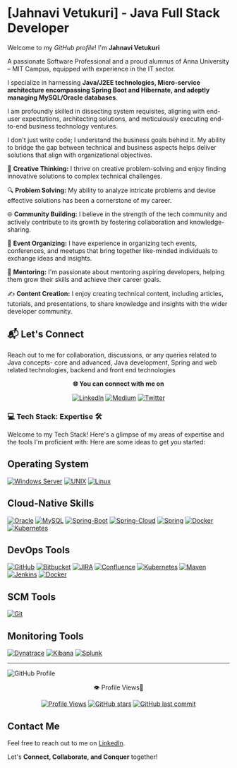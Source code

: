 # [Jahnavi Vetukuri] - Java Full Stack Developer


Welcome to my *GitHub profile*! I'm **Jahnavi Vetukuri**

A passionate Software Professional and a proud alumnus of Anna University – MIT Campus, equipped with experience in the IT sector. 

I specialize in harnessing **Java/J2EE technologies, Micro-service architecture encompassing Spring Boot and Hibernate, and adeptly managing MySQL/Oracle databases**. 

I am profoundly skilled in dissecting system requisites, aligning with end-user expectations, architecting solutions, and meticulously executing end-to-end business technology ventures.

I don't just write code; I understand the business goals behind it. My ability to bridge the gap between technical and business aspects helps deliver solutions that align with organizational objectives.

🚀 **Creative Thinking:** I thrive on creative problem-solving and enjoy finding innovative solutions to complex technical challenges.

🔍 **Problem Solving:** My ability to analyze intricate problems and devise effective solutions has been a cornerstone of my career.

🌐 **Community Building:** I believe in the strength of the tech community and actively contribute to its growth by fostering collaboration and knowledge-sharing.

🎉 **Event Organizing:** I have experience in organizing tech events, conferences, and meetups that bring together like-minded individuals to exchange ideas and insights.

🤝 **Mentoring:** I'm passionate about mentoring aspiring developers, helping them grow their skills and achieve their career goals.

✍️ **Content Creation:** I enjoy creating technical content, including articles, tutorials, and presentations, to share knowledge and insights with the wider developer community.

## 📬 Let's Connect

Reach out to me for collaboration, discussions, or any queries related to Java concepts- core and advanced, Java development, Spring and web related technologies, backend and front end technologies

<div align="center">
<p><strong>🌐 You can connect with me on</strong></p>

[![LinkedIn](https://img.shields.io/badge/LinkedIn-%230077B5.svg?logo=linkedin&logoColor=white)](https://linkedin.com/in/jahnavivetukuri)
[![Medium](https://img.shields.io/badge/Medium-12100E?logo=medium&logoColor=white)](https://medium.com/@jahnavivetukuri)
[![Twitter](https://img.shields.io/badge/Twitter-%231DA1F2.svg?logo=Twitter&logoColor=white)](https://twitter.com/jahnavivetukuri)

</div>


### 💻 Tech Stack: Expertise 🛠️

Welcome to my Tech Stack! Here's a glimpse of my areas of expertise and the tools I'm proficient with:
Here are some ideas to get you started:

## Operating System

[![Windows Server](https://img.shields.io/badge/Windows%20Server-%230078D7.svg?logo=Windows&logoColor=white)](https://www.microsoft.com/en-us/cloud-platform/windows-server)
[![UNIX](https://img.shields.io/badge/UNIX-%23FFD700.svg?logo=Unix&logoColor=white)](https://en.wikipedia.org/wiki/Unix)
[![Linux](https://img.shields.io/badge/Linux-%23FCC624.svg?logo=Linux&logoColor=white)](https://www.linux.org/)

## Cloud-Native Skills

[![Oracle](https://img.shields.io/badge/Oracle-%23326CE5.svg?logo=Oracle&logoColor=white)](https://www.oracle.com/in/database/)
[![MySQL](https://img.shields.io/badge/MySQL-%23326CE5.svg?logo=MySQL&logoColor=white)](https://www.mysql.com/)
[![Spring-Boot](https://img.shields.io/badge/Spring-Boot-%23326CE5.svg?logo=Spring-Boot&logoColor=white)](https://spring.io/projects/spring-boot)
[![Spring-Cloud](https://img.shields.io/badge/Spring-Cloud-%23326CE5.svg?logo=Spring-Cloud&logoColor=white)](https://spring.io/projects/spring-cloud)
[![Spring](https://img.shields.io/badge/Spring-%23326CE5.svg?logo=Spring&logoColor=white)](https://spring.io/projects/spring-framework)
[![Docker](https://img.shields.io/badge/Docker-%232496ED.svg?logo=Docker&logoColor=white)](https://www.docker.com/)
[![Kubernetes](https://img.shields.io/badge/Kubernetes-%23326CE5.svg?logo=Kubernetes&logoColor=white)](https://kubernetes.io/)

## DevOps Tools

[![GitHub](https://img.shields.io/badge/GitHub-%23181717.svg?logo=GitHub&logoColor=white)](https://github.com/)
[![Bitbucket](https://img.shields.io/badge/Bitbucket-%230047B3.svg?logo=Bitbucket&logoColor=white)](https://bitbucket.org/)
[![JIRA](https://img.shields.io/badge/JIRA-%230052CC.svg?logo=JIRA-Software&logoColor=white)](https://www.atlassian.com/software/jira)
[![Confluence](https://img.shields.io/badge/Confluence-%230052CC.svg?logo=Confluence&logoColor=white)](https://www.atlassian.com/software/confluence)
[![Kubernetes](https://img.shields.io/badge/Kubernetes-%23326CE5.svg?logo=Kubernetes&logoColor=white)](https://kubernetes.io/)
[![Maven](https://img.shields.io/badge/Maven-%23C71A36.svg?logo=Apache-Maven&logoColor=white)](https://maven.apache.org/)
[![Jenkins](https://img.shields.io/badge/Jenkins-%23D24939.svg?logo=Jenkins&logoColor=white)](https://jenkins.io/)
[![Docker](https://img.shields.io/badge/Docker-%232496ED.svg?logo=Docker&logoColor=white)](https://www.docker.com/)


## SCM Tools

[![Git](https://img.shields.io/badge/Git-%23F05032.svg?logo=Git&logoColor=white)](https://git-scm.com/)

## Monitoring Tools

[![Dynatrace](https://img.shields.io/badge/Dynatrace-%23000000.svg?logo=Dynatrace&logoColor=white)](https://www.dynatrace.com/)
[![Kibana](https://img.shields.io/badge/Kibana-%23000000.svg?logo=Kibana&logoColor=white)](https://www.elastic.co/kibana)
[![Splunk](https://img.shields.io/badge/Splunk-%230078D4.svg?logo=Splunk&logoColor=white)](https://www.splunk.com/)

  
---


![GitHub Profile](https://github-readme-stats.vercel.app/api?username=jahnavivetukuri&show_icons=true&theme=white)

<div align="center">
👁️ Profile Views📅

[![Profile Views](https://komarev.com/ghpvc/?username=jahnavivetukuri&color=blue)](https://github.com/jahnavivetukuri)
[![GitHub stars](https://img.shields.io/github/stars/jahnavivetukuri/jahnavivetukuri?style=social)](https://github.com/jahnavivetukuri/jahnavivetukuri)
[![GitHub last commit](https://img.shields.io/github/last-commit/jahnavivetukuri/jahnavivetukuri)](https://github.com/jahnavivetukuri/jahnavivetukuri/commits/master)
</div>


## Contact Me

Feel free to reach out to me on [LinkedIn](https://www.linkedin.com/in/jahnavivetukuri/).

Let's **Connect, Collaborate, and Conquer** together!
